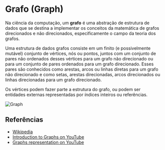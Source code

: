 # Grafo (Graph)

Na ciência da computação, um **grafo** é uma abstração de estrutura
de dados que se destina a implementar os conceitos da matemática de
grafos direcionados e não direcionados, especificamente o campo da
teoria dos grafos.

Uma estrutura de dados grafos consiste em um finito (e possivelmente
mutável) conjunto de vértices, nós ou pontos, juntos com um
conjunto de pares não ordenados desses vértices para um grafo não
direcionado ou para um conjunto de pares ordenados para um grafo
direcionado. Esses pares são conhecidos como arestas, arcos
ou linhas diretas para um grafo não direcionado e como setas,
arestas direcionadas, arcos direcionados ou linhas direcionadas
para um grafo direcionado.

Os vértices podem fazer parte a estrutura do grafo, ou podem
ser entidades externas representadas por índices inteiros ou referências.

![Graph](https://www.tutorialspoint.com/data_structures_algorithms/images/graph.jpg)

## Referências

- [Wikipedia](https://en.wikipedia.org/wiki/Graph_(abstract_data_type))
- [Introduction to Graphs on YouTube](https://www.youtube.com/watch?v=gXgEDyodOJU&index=9&list=PLLXdhg_r2hKA7DPDsunoDZ-Z769jWn4R8)
- [Graphs representation on YouTube](https://www.youtube.com/watch?v=k1wraWzqtvQ&index=10&list=PLLXdhg_r2hKA7DPDsunoDZ-Z769jWn4R8)
